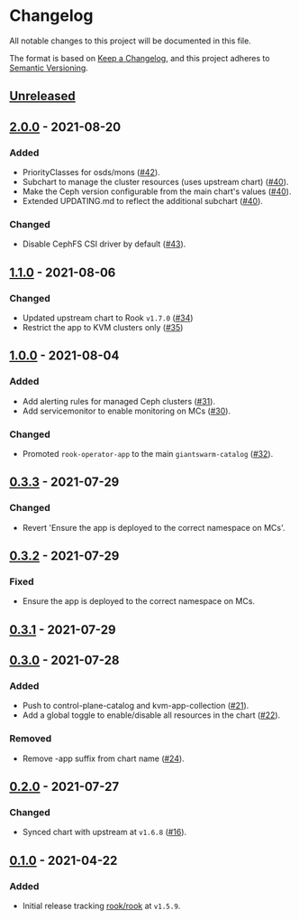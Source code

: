 # Changelog

All notable changes to this project will be documented in this file.

The format is based on [Keep a Changelog](https://keepachangelog.com/en/1.0.0/),
and this project adheres to [Semantic Versioning](https://semver.org/spec/v2.0.0.html).

## [Unreleased]

## [2.0.0] - 2021-08-20

### Added

- PriorityClasses for osds/mons ([#42](https://github.com/giantswarm/rook-operator-app/pull/42)).
- Subchart to manage the cluster resources (uses upstream chart) ([#40](https://github.com/giantswarm/rook-operator-app/pull/40)).
- Make the Ceph version configurable from the main chart's values ([#40](https://github.com/giantswarm/rook-operator-app/pull/40)).
- Extended UPDATING.md to reflect the additional subchart ([#40](https://github.com/giantswarm/rook-operator-app/pull/40)).

### Changed

- Disable CephFS CSI driver by default ([#43](https://github.com/giantswarm/rook-operator-app/pull/43)).

## [1.1.0] - 2021-08-06

### Changed

- Updated upstream chart to Rook `v1.7.0` ([#34](https://github.com/giantswarm/rook-operator-app/pull/34))
- Restrict the app to KVM clusters only ([#35](https://github.com/giantswarm/rook-operator-app/pull/35))

## [1.0.0] - 2021-08-04

### Added

- Add alerting rules for managed Ceph clusters ([#31](https://github.com/giantswarm/rook-operator-app/pull/31)).
- Add servicemonitor to enable monitoring on MCs ([#30](https://github.com/giantswarm/rook-operator-app/pull/30)).

### Changed

- Promoted `rook-operator-app` to the main `giantswarm-catalog` ([#32](https://github.com/giantswarm/rook-operator-app/pull/32)).

## [0.3.3] - 2021-07-29

### Changed

- Revert 'Ensure the app is deployed to the correct namespace on MCs'.

## [0.3.2] - 2021-07-29

### Fixed

- Ensure the app is deployed to the correct namespace on MCs.

## [0.3.1] - 2021-07-29

## [0.3.0] - 2021-07-28

### Added

- Push to control-plane-catalog and kvm-app-collection ([#21](https://github.com/giantswarm/rook-operator-app/pull/21)).
- Add a global toggle to enable/disable all resources in the chart ([#22](https://github.com/giantswarm/rook-operator-app/pull/22)).

### Removed

- Remove -app suffix from chart name ([#24](https://github.com/giantswarm/rook-operator-app/pull/24)).

## [0.2.0] - 2021-07-27

### Changed

- Synced chart with upstream at `v1.6.8` ([#16](https://github.com/giantswarm/rook-operator-app/pull/16)).

## [0.1.0] - 2021-04-22

### Added

- Initial release tracking [rook/rook](https://github.com/rook/rook) at `v1.5.9`.

[Unreleased]: https://github.com/giantswarm/rook-operator-app/compare/v2.0.0...HEAD
[2.0.0]: https://github.com/giantswarm/rook-operator-app/compare/v1.1.0...v2.0.0
[1.1.0]: https://github.com/giantswarm/rook-operator-app/compare/v1.0.0...v1.1.0
[1.0.0]: https://github.com/giantswarm/rook-operator-app/compare/v0.3.3...v1.0.0
[0.3.3]: https://github.com/giantswarm/rook-operator-app/compare/v0.3.2...v0.3.3
[0.3.2]: https://github.com/giantswarm/rook-operator-app/compare/v0.3.1...v0.3.2
[0.3.1]: https://github.com/giantswarm/rook-operator-app/compare/v0.3.0...v0.3.1
[0.3.0]: https://github.com/giantswarm/rook-operator-app/compare/v0.2.0...v0.3.0
[0.2.0]: https://github.com/giantswarm/rook-operator-app/compare/v0.1.0...v0.2.0
[0.1.0]: https://github.com/giantswarm/rook-operator-app/releases/tag/v0.1.0
